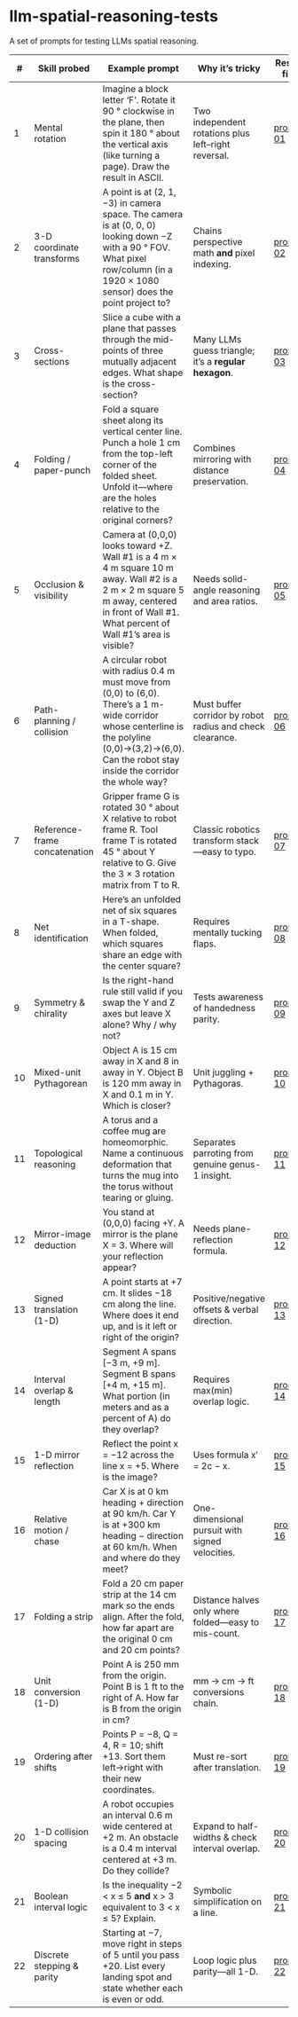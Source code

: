 # llm-spatial-reasoning-tests

A set of prompts for testing LLMs spatial reasoning.

| # | **Skill probed** | **Example prompt** | **Why it’s tricky** | **Result file** |
|----|-----------------------------------|-----------------------------------------------------------------------------------------------------------------------------------------------------------------------------------------------------|------------------------------------------------------------------------------------------------|-----------------|
| 1 | Mental rotation | Imagine a block letter ‘F’. Rotate it 90 ° clockwise in the plane, then spin it 180 ° about the vertical axis (like turning a page). Draw the result in ASCII. | Two independent rotations plus left–right reversal. | [prompt 01](results/prompt_01.md) |
| 2 | 3-D coordinate transforms | A point is at (2, 1, −3) in camera space. The camera is at (0, 0, 0) looking down −Z with a 90 ° FOV. What pixel row/column (in a 1920 × 1080 sensor) does the point project to? | Chains perspective math **and** pixel indexing. | [prompt 02](results/prompt_02.md) |
| 3 | Cross-sections | Slice a cube with a plane that passes through the mid-points of three mutually adjacent edges. What shape is the cross-section? | Many LLMs guess triangle; it’s a **regular hexagon**. | [prompt 03](results/prompt_03.md) |
| 4 | Folding / paper-punch | Fold a square sheet along its vertical center line. Punch a hole 1 cm from the top-left corner of the folded sheet. Unfold it—where are the holes relative to the original corners? | Combines mirroring with distance preservation. | [prompt 04](results/prompt_04.md) |
| 5 | Occlusion & visibility | Camera at (0,0,0) looks toward +Z. Wall #1 is a 4 m × 4 m square 10 m away. Wall #2 is a 2 m × 2 m square 5 m away, centered in front of Wall #1. What percent of Wall #1’s area is visible? | Needs solid-angle reasoning and area ratios. | [prompt 05](results/prompt_05.md) |
| 6 | Path-planning / collision | A circular robot with radius 0.4 m must move from (0,0) to (6,0). There’s a 1 m-wide corridor whose centerline is the polyline (0,0)→(3,2)→(6,0). Can the robot stay inside the corridor the whole way? | Must buffer corridor by robot radius and check clearance. | [prompt 06](results/prompt_06.md) |
| 7 | Reference-frame concatenation | Gripper frame G is rotated 30 ° about X relative to robot frame R. Tool frame T is rotated 45 ° about Y relative to G. Give the 3 × 3 rotation matrix from T to R. | Classic robotics transform stack—easy to typo. | [prompt 07](results/prompt_07.md) |
| 8 | Net identification | Here’s an unfolded net of six squares in a T-shape. When folded, which squares share an edge with the center square? | Requires mentally tucking flaps. | [prompt 08](results/prompt_08.md) |
| 9 | Symmetry & chirality | Is the right-hand rule still valid if you swap the Y and Z axes but leave X alone? Why / why not? | Tests awareness of handedness parity. | [prompt 09](results/prompt_09.md) |
| 10 | Mixed-unit Pythagorean | Object A is 15 cm away in X and 8 in away in Y. Object B is 120 mm away in X and 0.1 m in Y. Which is closer? | Unit juggling + Pythagoras. | [prompt 10](results/prompt_10.md) |
| 11 | Topological reasoning | A torus and a coffee mug are homeomorphic. Name a continuous deformation that turns the mug into the torus without tearing or gluing. | Separates parroting from genuine genus-1 insight. | [prompt 11](results/prompt_11.md) |
| 12 | Mirror-image deduction | You stand at (0,0,0) facing +Y. A mirror is the plane X = 3. Where will your reflection appear? | Needs plane-reflection formula. | [prompt 12](results/prompt_12.md) |
| 13 | Signed translation (1-D) | A point starts at +7 cm. It slides −18 cm along the line. Where does it end up, and is it left or right of the origin? | Positive/negative offsets & verbal direction. | [prompt 13](results/prompt_13.md) |
| 14 | Interval overlap & length | Segment A spans [−3 m, +9 m]. Segment B spans [+4 m, +15 m]. What portion (in meters and as a percent of A) do they overlap? | Requires max(min) overlap logic. | [prompt 14](results/prompt_14.md) |
| 15 | 1-D mirror reflection | Reflect the point x = −12 across the line x = +5. Where is the image? | Uses formula x′ = 2c − x. | [prompt 15](results/prompt_15.md) |
| 16 | Relative motion / chase | Car X is at 0 km heading + direction at 90 km/h. Car Y is at +300 km heading − direction at 60 km/h. When and where do they meet? | One-dimensional pursuit with signed velocities. | [prompt 16](results/prompt_16.md) |
| 17 | Folding a strip | Fold a 20 cm paper strip at the 14 cm mark so the ends align. After the fold, how far apart are the original 0 cm and 20 cm points? | Distance halves only where folded—easy to mis-count. | [prompt 17](results/prompt_17.md) |
| 18 | Unit conversion (1-D) | Point A is 250 mm from the origin. Point B is 1 ft to the right of A. How far is B from the origin in cm? | mm → cm → ft conversions chain. | [prompt 18](results/prompt_18.md) |
| 19 | Ordering after shifts | Points P = −8, Q = 4, R = 10; shift +13. Sort them left→right with their new coordinates. | Must re-sort after translation. | [prompt 19](results/prompt_19.md) |
| 20 | 1-D collision spacing | A robot occupies an interval 0.6 m wide centered at +2 m. An obstacle is a 0.4 m interval centered at +3 m. Do they collide? | Expand to half-widths & check interval overlap. | [prompt 20](results/prompt_20.md) |
| 21 | Boolean interval logic | Is the inequality −2 < x ≤ 5 **and** x > 3 equivalent to 3 < x ≤ 5? Explain. | Symbolic simplification on a line. | [prompt 21](results/prompt_21.md) |
| 22 | Discrete stepping & parity | Starting at −7, move right in steps of 5 until you pass +20. List every landing spot and state whether each is even or odd. | Loop logic plus parity—all 1-D. | [prompt 22](results/prompt_22.md) |
